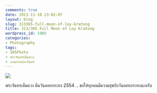 ```yaml
---
comments: true
date: 2011-11-10 23:02:07
layout: blog
slug: 313365-full-moon-of-loy-kratong
title: 313/365 Full Moon of Loy Kratong
wordpress_id: 1905
categories:
- Photography
tags:
- 365Photo
- พระจันทร์เต็มดวง
- ภาพถ่ายพระจันทร์
---
```


[![](http://farm7.static.flickr.com/6118/6331214039_d3ab9fa116_z.jpg)](http://www.flickr.com/photos/armno/6331214039/)

พระจันทรเต็มดวง คืนวันลอยกระทง 2554 .. ขอให้ทุกคนมีความสุขกับวันลอยกระทงนะครับ


